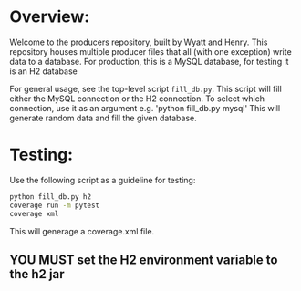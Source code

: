 # Overview:

Welcome to the producers repository, built by Wyatt and Henry.
This repository houses multiple producer files that all (with one exception) write data to a database.
For production, this is a MySQL database, for testing it is an H2 database

For general usage, see the top-level script `fill_db.py`. This script will fill either the MySQL connection or the H2 connection.
To select which connection, use it as an argument e.g. 'python fill_db.py mysql'
This will generate random data and fill the given database.

# Testing:

Use the following script as a guideline for testing:
```bash
python fill_db.py h2
coverage run -m pytest
coverage xml
```
This will generage a coverage.xml file.

## YOU MUST set the H2 environment variable to the h2 jar

